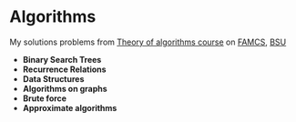 # Algorithms

My solutions problems from [Theory of algorithms course](https://acm.bsu.by/) on
[FAMCS](fpmi.bsu.by/en/main.aspx),
[BSU](http://www.bsu.by/en/main.aspx)

- **Binary Search Trees**
- **Recurrence Relations**
- **Data Structures**
- **Algorithms on graphs**
- **Brute force**
- **Approximate algorithms**
